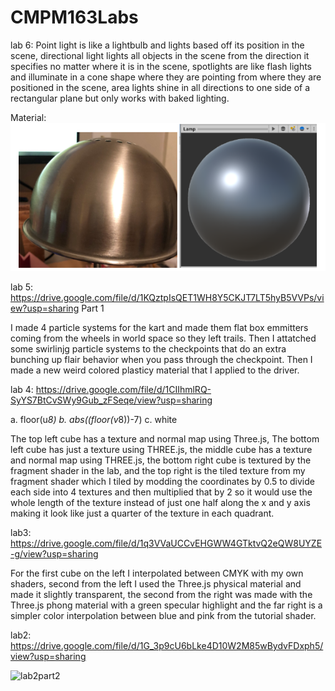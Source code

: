 # CMPM163Labs

lab 6:
Point light is like a lightbulb and lights based off its position in the scene, directional light lights all objects in the scene from the direction it specifies no matter where it is in the scene, spotlights are like flash lights and illuminate in a cone shape where they are pointing from where they are positioned in the scene, area lights shine in all directions to one side of a rectangular plane but only works with baked lighting.

Material:
![](images/MaterialLab6.png)

lab 5:
https://drive.google.com/file/d/1KQztpIsQET1WH8Y5CKJT7LT5hyB5VVPs/view?usp=sharing
Part 1

I made 4 particle systems for the kart and made them flat box emmitters coming from the wheels in world space so they left trails.
Then I attatched some swirlinjg particle systems to the checkpoints that do an extra bunching up flair behavior when you pass through the checkpoint. Then I made a new weird colored plasticy material that I applied to the driver.

lab 4:
https://drive.google.com/file/d/1CIIhmlRQ-SyYS7BtCvSWy9Gub_zFSeqe/view?usp=sharing

a. floor(u*8)
b. abs((floor(v*8))-7)
c. white

The top left cube has a texture and normal map using Three.js, The bottom left cube has just a texture using THREE.js, the middle cube has a texture and normal map using THREE.js, the bottom right cube is textured by the fragment shader in the lab, and the top right is the tiled texture from my fragment shader which I tiled by modding the coordinates by 0.5 to divide each side into 4 textures and then multiplied that by 2 so it would use the whole length of the texture instead of just one half along the x and y axis making it look like just a quarter of the texture in each quadrant.

lab3: 
https://drive.google.com/file/d/1q3VVaUCCvEHGWW4GTktvQ2eQW8UYZE-g/view?usp=sharing

For the first cube on the left I interpolated between CMYK with my own shaders, second from the left I used the Three.js physical material and made it slightly transparent, the second from the right was made with the Three.js phong material with a green specular highlight and the far right is a simpler color interpolation between blue and pink from the tutorial shader.

lab2: 
https://drive.google.com/file/d/1G_3p9cU6bLke4D10W2M85wBydvFDxph5/view?usp=sharing

![lab2part2](https://user-images.githubusercontent.com/17225471/79297784-00afc400-7e94-11ea-8ad0-63a035af2505.PNG)
